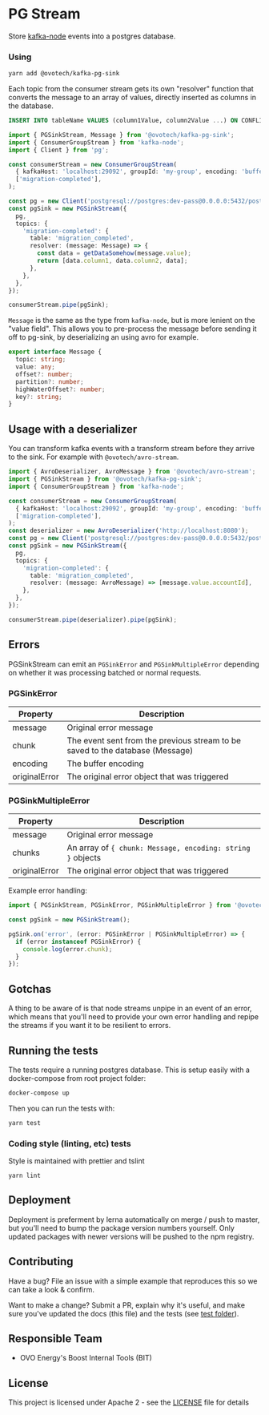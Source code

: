 # PG Stream

Store [kafka-node](https://github.com/SOHU-Co/kafka-node) events into a postgres database.

### Using

```bash
yarn add @ovotech/kafka-pg-sink
```

Each topic from the consumer stream gets its own "resolver" function that converts the message to an array of values, directly inserted as columns in the database.

```sql
INSERT INTO tableName VALUES (column1Value, column2Value ...) ON CONFLICT DO NOTHING
```

```typescript
import { PGSinkStream, Message } from '@ovotech/kafka-pg-sink';
import { ConsumerGroupStream } from 'kafka-node';
import { Client } from 'pg';

const consumerStream = new ConsumerGroupStream(
  { kafkaHost: 'localhost:29092', groupId: 'my-group', encoding: 'buffer' },
  ['migration-completed'],
);

const pg = new Client('postgresql://postgres:dev-pass@0.0.0.0:5432/postgres');
const pgSink = new PGSinkStream({
  pg,
  topics: {
    'migration-completed': {
      table: 'migration_completed',
      resolver: (message: Message) => {
        const data = getDataSomehow(message.value);
        return [data.column1, data.column2, data];
      },
    },
  },
});

consumerStream.pipe(pgSink);
```

`Message` is the same as the type from `kafka-node`, but is more lenient on the "value field". This allows you to pre-process the message before sending it off to pg-sink, by deserializing an using avro for example.

```typescript
export interface Message {
  topic: string;
  value: any;
  offset?: number;
  partition?: number;
  highWaterOffset?: number;
  key?: string;
}
```

## Usage with a deserializer

You can transform kafka events with a transform stream before they arrive to the sink. For example with `@ovotech/avro-stream`.

```typescript
import { AvroDeserializer, AvroMessage } from '@ovotech/avro-stream';
import { PGSinkStream } from '@ovotech/kafka-pg-sink';
import { ConsumerGroupStream } from 'kafka-node';

const consumerStream = new ConsumerGroupStream(
  { kafkaHost: 'localhost:29092', groupId: 'my-group', encoding: 'buffer' },
  ['migration-completed'],
);
const deserializer = new AvroDeserializer('http://localhost:8080');
const pg = new Client('postgresql://postgres:dev-pass@0.0.0.0:5432/postgres');
const pgSink = new PGSinkStream({
  pg,
  topics: {
    'migration-completed': {
      table: 'migration_completed',
      resolver: (message: AvroMessage) => [message.value.accountId],
    },
  },
});

consumerStream.pipe(deserializer).pipe(pgSink);
```

## Errors

PGSinkStream can emit an `PGSinkError` and `PGSinkMultipleError` depending on whether it was processing batched or normal requests.

### PGSinkError

| Property      | Description                                                                   |
| ------------- | ----------------------------------------------------------------------------- |
| message       | Original error message                                                        |
| chunk         | The event sent from the previous stream to be saved to the database (Message) |
| encoding      | The buffer encoding                                                           |
| originalError | The original error object that was triggered                                  |

### PGSinkMultipleError

| Property      | Description                                                |
| ------------- | ---------------------------------------------------------- |
| message       | Original error message                                     |
| chunks        | An array of `{ chunk: Message, encoding: string }` objects |
| originalError | The original error object that was triggered               |

Example error handling:

```typescript
import { PGSinkStream, PGSinkError, PGSinkMultipleError } from '@ovotech/kafka-pg-sink';

const pgSink = new PGSinkStream();

pgSink.on('error', (error: PGSinkError | PGSinkMultipleError) => {
  if (error instanceof PGSinkError) {
    console.log(error.chunk);
  }
});
```

## Gotchas

A thing to be aware of is that node streams unpipe in an event of an error, which means that you'll need to provide your own error handling and repipe the streams if you want it to be resilient to errors.

## Running the tests

The tests require a running postgres database. This is setup easily with a docker-compose from root project folder:

```bash
docker-compose up
```

Then you can run the tests with:

```bash
yarn test
```

### Coding style (linting, etc) tests

Style is maintained with prettier and tslint

```
yarn lint
```

## Deployment

Deployment is preferment by lerna automatically on merge / push to master, but you'll need to bump the package version numbers yourself. Only updated packages with newer versions will be pushed to the npm registry.

## Contributing

Have a bug? File an issue with a simple example that reproduces this so we can take a look & confirm.

Want to make a change? Submit a PR, explain why it's useful, and make sure you've updated the docs (this file) and the tests (see [test folder](test)).

## Responsible Team

- OVO Energy's Boost Internal Tools (BIT)

## License

This project is licensed under Apache 2 - see the [LICENSE](LICENSE) file for details
